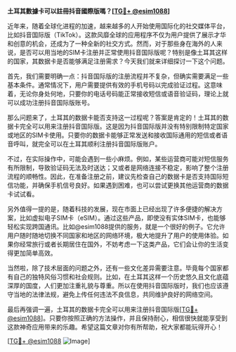**土耳其數據卡可以註冊抖音國際版嗎？[[TG💪+ @esim1088](https://t.me/s/esim1088)]**

近年来，随着全球化进程的加速，越来越多的人开始使用国际化的社交媒体平台，比如抖音国际版（TikTok）。这款风靡全球的应用程序不仅为用户提供了展示才华和创意的机会，还成为了一种全新的社交方式。然而，对于那些身在海外的人来说，是否可以用当地的SIM卡注册并正常使用抖音国际版呢？特别是像土耳其这样的国家，其数据卡是否能够满足注册需求？今天我们就来详细探讨一下这个问题。

首先，我们需要明确一点：抖音国际版的注册流程并不复杂，但确实需要满足一些基本条件。通常情况下，用户需要提供有效的手机号码以完成验证过程。这意味着，无论你身处何地，只要你的电话号码能正常接收短信或语音验证码，理论上就可以成功注册抖音国际版账号。

那么问题来了，土耳其的数据卡能否支持这一过程呢？答案是肯定的！土耳其的数据卡完全可以用来注册抖音国际版。这是因为抖音国际版并没有特别限制特定国家或地区的SIM卡使用。只要你的数据卡能够正常发送和接收国际通用的短信或者语音呼叫，就完全可以在土耳其顺利注册抖音国际版账户。

不过，在实际操作中，可能会遇到一些小麻烦。例如，某些运营商可能对短信服务有所限制，导致验证码无法及时送达；又或者是网络连接不稳定，影响了整个注册流程的顺畅性。因此，在准备注册之前，建议先检查自己的数据卡是否支持国际短信功能，并确保手机信号良好。如果遇到困难，也可以尝试更换其他运营商的数据卡试试看。

另外值得一提的是，随着科技的发展，现在市面上已经出现了许多便捷的解决方案，比如虚拟电子SIM卡（eSIM）。通过这些产品，即使没有实体SIM卡，也能够轻松实现跨国通讯。比如@esim1088提供的服务，就是一个很好的例子。它允许用户随时随地切换不同国家和地区的网络环境，极大地提升了用户的使用体验。如果你经常旅行或者长期居住在国外，不妨考虑一下这类产品，它们会让你的生活变得更加简单高效。

当然啦，除了技术层面的问题之外，还有一些文化差异需要注意。毕竟每个国家都有自己的独特风俗习惯和社会规则。比如，在土耳其这样一个历史悠久且文化底蕴深厚的国度，人们更加注重礼貌与尊重。所以在使用抖音国际版时，我们也应该遵守当地的法律法规，避免上传任何违法不良信息，共同维护良好的网络空间。

最后再强调一遍，土耳其的数据卡完全可以用来注册抖音国际版[[TG💪+ @esim1088](https://t.me/s/esim1088)]。只要你按照正确的方法操作，并且保持耐心，相信很快就能享受到这款神奇应用带来的乐趣。希望这篇文章对你有所帮助，祝大家都能玩得开心！

[[TG💪+ @esim1088](https://t.me/s/esim1088) ![Image](https://i.postimg.cc/4NQfJmqS/Snipaste-2025-05-13-00-14-12.png)]